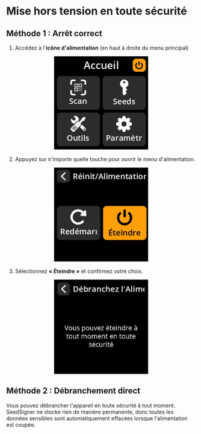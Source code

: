 # Mise hors tension en toute sécurité

## Méthode 1 : Arrêt correct

1. Accédez à l'**icône d'alimentation** (en haut à droite du menu principal)

<div align="center">
     <img src="images/PowerIconSelectedScreen_gs_fr.png" alt="Écran de sélection de l'icône d'alimentation" width="250"/>
</div>

2. Appuyez sur n'importe quelle touche pour ouvrir le menu d'alimentation.

<div align="center">
     <img src="images/PowerOptionsView_gs_fr.png" alt="Écran de sélection de l'icône d'alimentation" width="250"/>
</div>

3. Sélectionnez **« Éteindre »** et confirmez votre choix.

<div align="center">
     <img src="images/PowerOffView_gs_fr.png" alt="Écran de sélection de l'icône d'alimentation" width="250"/>
</div>

## Méthode 2 : Débranchement direct

Vous pouvez débrancher l'appareil en toute sécurité à tout moment. SeedSigner ne stocke rien de manière permanente, donc toutes les données sensibles sont automatiquement effacées lorsque l'alimentation est coupée.

